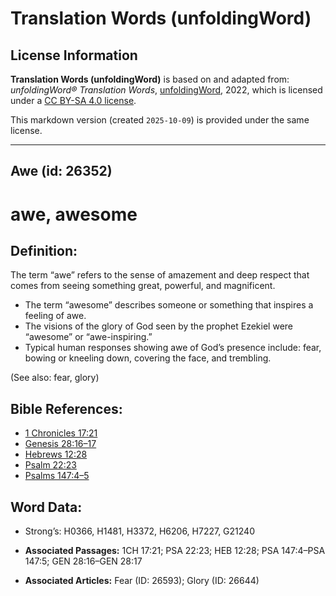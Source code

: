 # Translation Words (unfoldingWord)

## License Information

**Translation Words (unfoldingWord)** is based on and adapted from: _unfoldingWord® Translation Words_, [unfoldingWord](https://unfoldingword.org/utw), 2022, which is licensed under a [CC BY-SA 4.0 license](https://creativecommons.org/licenses/by-sa/4.0/legalcode.en).

This markdown version (created `2025-10-09`) is provided under the same license.



--------------------------------

## Awe (id: 26352)

awe, awesome
============

Definition:
-----------

The term “awe” refers to the sense of amazement and deep respect that comes from seeing something great, powerful, and magnificent.

* The term “awesome” describes someone or something that inspires a feeling of awe.
* The visions of the glory of God seen by the prophet Ezekiel were “awesome” or “awe\-inspiring.”
* Typical human responses showing awe of God’s presence include: fear, bowing or kneeling down, covering the face, and trembling.

(See also: fear, glory)

Bible References:
-----------------

* [1 Chronicles 17:21](https://ref.ly/1Chr17:21)
* [Genesis 28:16–17](https://ref.ly/Gen28:16-Gen28:17)
* [Hebrews 12:28](https://ref.ly/Heb12:28)
* [Psalm 22:23](https://ref.ly/Ps22:23)
* [Psalms 147:4–5](https://ref.ly/Ps147:4-Ps147:5)

Word Data:
----------

* Strong’s: H0366, H1481, H3372, H6206, H7227, G21240

* **Associated Passages:** 1CH 17:21; PSA 22:23; HEB 12:28; PSA 147:4–PSA 147:5; GEN 28:16–GEN 28:17
* **Associated Articles:** Fear (ID: 26593); Glory (ID: 26644)

